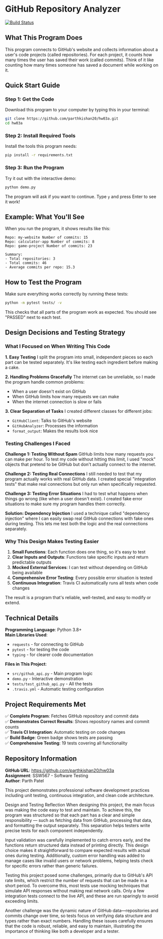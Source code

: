 # GitHub Repository Analyzer

[![Build Status](https://app.travis-ci.com/parthkishan20/ssw-567-hw-03a.svg?token=UxxCxyrzFEycY3FKUe5H&branch=main)](https://app.travis-ci.com/parthkishan20/hw03a)

## What This Program Does

This program connects to GitHub's website and collects information about a user's code projects (called repositories). For each project, it counts how many times the user has saved their work (called commits). Think of it like counting how many times someone has saved a document while working on it.

## Quick Start Guide

### Step 1: Get the Code

Download this program to your computer by typing this in your terminal:

```bash
git clone https://github.com/parthkishan20/hw03a.git
cd hw03a
```

### Step 2: Install Required Tools

Install the tools this program needs:

```bash
pip install -r requirements.txt
```

### Step 3: Run the Program

Try it out with the interactive demo:

```bash
python demo.py
```

The program will ask if you want to continue. Type `y` and press Enter to see it work!

## Example: What You'll See

When you run the program, it shows results like this:

```
Repo: my-website Number of commits: 15
Repo: calculator-app Number of commits: 8
Repo: game-project Number of commits: 23

Summary:
- Total repositories: 3
- Total commits: 46
- Average commits per repo: 15.3
```

## How to Test the Program

Make sure everything works correctly by running these tests:

```bash
python -m pytest tests/ -v
```

This checks that all parts of the program work as expected. You should see "PASSED" next to each test.

## Design Decisions and Testing Strategy

### What I Focused on When Writing This Code

**1. Easy Testing**
I split the program into small, independent pieces so each part can be tested separately. It's like testing each ingredient before making a cake.

**2. Handling Problems Gracefully**
The internet can be unreliable, so I made the program handle common problems:

- When a user doesn't exist on GitHub
- When GitHub limits how many requests we can make
- When the internet connection is slow or fails

**3. Clear Separation of Tasks**
I created different classes for different jobs:

- `GitHubClient`: Talks to GitHub's website
- `GitHubAnalyzer`: Processes the information
- `format_output`: Makes the results look nice

### Testing Challenges I Faced

**Challenge 1: Testing Without Spam**
GitHub limits how many requests you can make per hour. To test my code without hitting this limit, I used "mock" objects that pretend to be GitHub but don't actually connect to the internet.

**Challenge 2: Testing Real Connections**
I still needed to test that my program actually works with real GitHub data. I created special "integration tests" that make real connections but only run when specifically requested.

**Challenge 3: Testing Error Situations**
I had to test what happens when things go wrong (like when a user doesn't exist). I created fake error situations to make sure my program handles them correctly.

**Solution: Dependency Injection**
I used a technique called "dependency injection" where I can easily swap real GitHub connections with fake ones during testing. This lets me test both the logic and the real connections separately.

### Why This Design Makes Testing Easier

1. **Small Functions**: Each function does one thing, so it's easy to test
2. **Clear Inputs and Outputs**: Functions take specific inputs and return predictable outputs
3. **Mocked External Services**: I can test without depending on GitHub being available
4. **Comprehensive Error Testing**: Every possible error situation is tested
5. **Continuous Integration**: Travis CI automatically runs all tests when code changes

The result is a program that's reliable, well-tested, and easy to modify or extend.

## Technical Details

**Programming Language**: Python 3.8+  
**Main Libraries Used**:

- `requests` - for connecting to GitHub
- `pytest` - for testing the code
- `typing` - for clearer code documentation

**Files in This Project**:

- `src/github_api.py` - Main program logic
- `demo.py` - Interactive demonstration
- `tests/test_github_api.py` - All the tests
- `.travis.yml` - Automatic testing configuration

## Project Requirements Met

✅ **Complete Program**: Fetches GitHub repository and commit data  
✅ **Demonstrates Correct Results**: Shows repository names and commit counts  
✅ **Travis CI Integration**: Automatic testing on code changes  
✅ **Build Badge**: Green badge shows tests are passing  
✅ **Comprehensive Testing**: 19 tests covering all functionality

## Repository Information

**GitHub URL**: https://github.com/parthkishan20/hw03a  
**Assignment**: SSW567 - Software Testing  
**Author**: Parth Patel

This project demonstrates professional software development practices including unit testing, continuous integration, and clean code architecture.

Design and Testing Reflection
When designing this project, the main focus was making the code easy to test and maintain. To achieve this, the program was structured so that each part has a clear and simple responsibility — such as fetching data from GitHub, processing that data, and formatting the output separately. This separation helps testers write precise tests for each component independently.

Input validation was carefully implemented to catch errors early, and the functions return structured data instead of printing directly. This design choice makes it straightforward to compare expected results with actual ones during testing. Additionally, custom error handling was added to manage cases like invalid users or network problems, helping tests check for specific errors rather than generic failures.

Testing this project posed some challenges, primarily due to GitHub's API rate limits, which restrict the number of requests that can be made in a short period. To overcome this, most tests use mocking techniques that simulate API responses without making real network calls. Only a few integration tests connect to the live API, and these are run sparingly to avoid exceeding limits.

Another challenge was the dynamic nature of GitHub data—repositories and commits change over time, so tests focus on verifying data structure and types rather than exact numbers. Handling these issues carefully ensures that the code is robust, reliable, and easy to maintain, illustrating the importance of thinking like both a developer and a tester.
